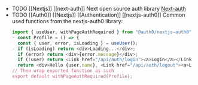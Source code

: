 - TODO [[Nextjs]] [[next-auth]] Next open source auth library [Next-auth](https://next-auth.js.org/)
- TODO [[Auth0]] [[Nextjs]] [[Authentication]] [[nextjs-auth0]] Common used functions from the nextjs-auth0 library:
  ```js
  import { useUser, withPageAuthRequired } from "@auth0/nextjs-auth0";
  - const Profile = () => {
    const { user, error, isLoading } = useUser();
  - if (isLoading) return <div>Loading...</div>;
    if (error) return <div>{error.message}</div>;
    if (!user) return <Link href="/api/auth/login"><a>Login</a></Link>;
    return <div>Hello {user.name}, <Link href="/api/auth/logout"><a>Logout</a></Link>< /link 
  // Then wrap exported function as such
  export default withPageAuthRequired(Profile);
  ```